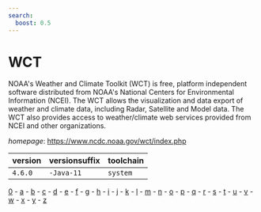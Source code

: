 ```yaml
---
search:
  boost: 0.5
---
```

# WCT

NOAA's Weather and Climate Toolkit (WCT) is free, platform independent software  distributed from NOAA's National Centers for Environmental Information (NCEI).  The WCT allows the visualization and data export of weather and climate data,  including Radar, Satellite and Model data. The WCT also provides access to  weather/climate web services provided from NCEI and other organizations.

*homepage*: <https://www.ncdc.noaa.gov/wct/index.php>

version | versionsuffix | toolchain
--------|---------------|----------
``4.6.0`` | ``-Java-11`` | ``system``

[0](../0/index.md) - [a](../a/index.md) - [b](../b/index.md) - [c](../c/index.md) - [d](../d/index.md) - [e](../e/index.md) - [f](../f/index.md) - [g](../g/index.md) - [h](../h/index.md) - [i](../i/index.md) - [j](../j/index.md) - [k](../k/index.md) - [l](../l/index.md) - [m](../m/index.md) - [n](../n/index.md) - [o](../o/index.md) - [p](../p/index.md) - [q](../q/index.md) - [r](../r/index.md) - [s](../s/index.md) - [t](../t/index.md) - [u](../u/index.md) - [v](../v/index.md) - [w](../w/index.md) - [x](../x/index.md) - [y](../y/index.md) - [z](../z/index.md)


